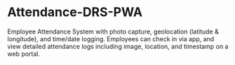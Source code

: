 # Attendance-DRS-PWA
Employee Attendance System with photo capture, geolocation (latitude &amp; longitude), and time/date logging. Employees can check in via app, and view detailed attendance logs including image, location, and timestamp on a web portal.

